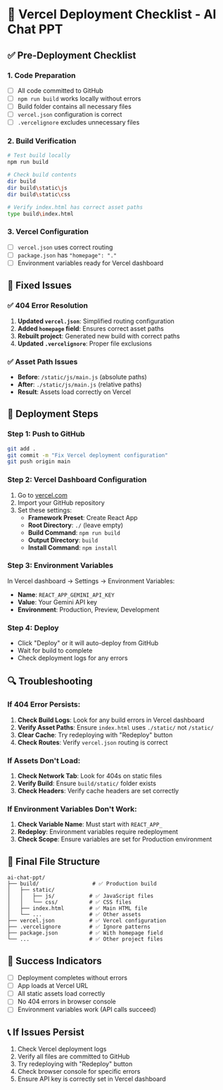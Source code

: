 # 🚀 Vercel Deployment Checklist - AI Chat PPT

## ✅ Pre-Deployment Checklist

### 1. Code Preparation
- [ ] All code committed to GitHub
- [ ] `npm run build` works locally without errors
- [ ] Build folder contains all necessary files
- [ ] `vercel.json` configuration is correct
- [ ] `.vercelignore` excludes unnecessary files

### 2. Build Verification
```bash
# Test build locally
npm run build

# Check build contents
dir build
dir build\static\js
dir build\static\css

# Verify index.html has correct asset paths
type build\index.html
```

### 3. Vercel Configuration
- [ ] `vercel.json` uses correct routing
- [ ] `package.json` has `"homepage": "."`
- [ ] Environment variables ready for Vercel dashboard

## 🔧 Fixed Issues

### ✅ 404 Error Resolution
1. **Updated `vercel.json`**: Simplified routing configuration
2. **Added `homepage` field**: Ensures correct asset paths
3. **Rebuilt project**: Generated new build with correct paths
4. **Updated `.vercelignore`**: Proper file exclusions

### ✅ Asset Path Issues
- **Before**: `/static/js/main.js` (absolute paths)
- **After**: `./static/js/main.js` (relative paths)
- **Result**: Assets load correctly on Vercel

## 🚀 Deployment Steps

### Step 1: Push to GitHub
```bash
git add .
git commit -m "Fix Vercel deployment configuration"
git push origin main
```

### Step 2: Vercel Dashboard Configuration
1. Go to [vercel.com](https://vercel.com)
2. Import your GitHub repository
3. Set these settings:
   - **Framework Preset**: Create React App
   - **Root Directory**: `./` (leave empty)
   - **Build Command**: `npm run build`
   - **Output Directory**: `build`
   - **Install Command**: `npm install`

### Step 3: Environment Variables
In Vercel dashboard → Settings → Environment Variables:
- **Name**: `REACT_APP_GEMINI_API_KEY`
- **Value**: Your Gemini API key
- **Environment**: Production, Preview, Development

### Step 4: Deploy
- Click "Deploy" or it will auto-deploy from GitHub
- Wait for build to complete
- Check deployment logs for any errors

## 🔍 Troubleshooting

### If 404 Error Persists:
1. **Check Build Logs**: Look for any build errors in Vercel dashboard
2. **Verify Asset Paths**: Ensure `index.html` uses `./static/` not `/static/`
3. **Clear Cache**: Try redeploying with "Redeploy" button
4. **Check Routes**: Verify `vercel.json` routing is correct

### If Assets Don't Load:
1. **Check Network Tab**: Look for 404s on static files
2. **Verify Build**: Ensure `build/static/` folder exists
3. **Check Headers**: Verify cache headers are set correctly

### If Environment Variables Don't Work:
1. **Check Variable Name**: Must start with `REACT_APP_`
2. **Redeploy**: Environment variables require redeployment
3. **Check Scope**: Ensure variables are set for Production environment

## 📁 Final File Structure
```
ai-chat-ppt/
├── build/                 # ✅ Production build
│   ├── static/
│   │   ├── js/           # ✅ JavaScript files
│   │   └── css/          # ✅ CSS files
│   ├── index.html        # ✅ Main HTML file
│   └── ...               # ✅ Other assets
├── vercel.json           # ✅ Vercel configuration
├── .vercelignore         # ✅ Ignore patterns
├── package.json          # ✅ With homepage field
└── ...                   # ✅ Other project files
```

## 🎯 Success Indicators
- [ ] Deployment completes without errors
- [ ] App loads at Vercel URL
- [ ] All static assets load correctly
- [ ] No 404 errors in browser console
- [ ] Environment variables work (API calls succeed)

## 📞 If Issues Persist
1. Check Vercel deployment logs
2. Verify all files are committed to GitHub
3. Try redeploying with "Redeploy" button
4. Check browser console for specific errors
5. Ensure API key is correctly set in Vercel dashboard
